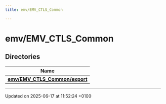 ```yaml
---
title: emv/EMV_CTLS_Common

---
```


# emv/EMV_CTLS_Common



## Directories

| Name           |
| -------------- |
| **[emv/EMV_CTLS_Common/export](dir_47d451f83ac668365bf475eea7a5e317.md#dir-emv/emv-ctls-common/export)**  |






-------------------------------

Updated on 2025-06-17 at 11:52:24 +0100
